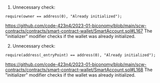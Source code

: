 1. Unnecessary check: 
```solidity
require(owner == address(0), "Already initialized");
```
https://github.com/code-423n4/2023-01-biconomy/blob/main/scw-contracts/contracts/smart-contract-wallet/SmartAccount.sol#L167
The "initializer" modifier checks if the wallet was already initialized. 

2. Unnecessary check: 
```solidity 
require(address(_entryPoint) == address(0), "Already initialized");
```
https://github.com/code-423n4/2023-01-biconomy/blob/main/scw-contracts/contracts/smart-contract-wallet/SmartAccount.sol#L168
The "initializer" modifier checks if the wallet was already initialized. 

